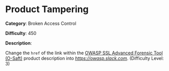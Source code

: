 # Product Tampering

**Category**: Broken Access Control

**Difficulty**: 450

**Description**:

Change the <code>href</code> of the link within the <a href="/#/search?q=OWASP SSL Advanced Forensic Tool (O-Saft)">OWASP SSL Advanced Forensic Tool (O-Saft)</a> product description into <i>https://owasp.slack.com</i>. (Difficulty Level: 3)
